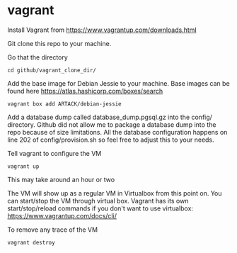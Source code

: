 # vagrant

Install Vagrant from https://www.vagrantup.com/downloads.html

Git clone this repo to your machine.

Go that the directory
```
cd github/vagrant_clone_dir/
```

Add the base image for Debian Jessie to your machine. Base images can be found here https://atlas.hashicorp.com/boxes/search
```
vagrant box add ARTACK/debian-jessie
```

Add a database dump called database_dump.pgsql.gz into the config/ directory.
Github did not allow me to package a database dump into the repo because of size limitations.
All the database configuration happens on line 202 of config/provision.sh so feel free to adjust this to your needs.

Tell vagrant to configure the VM
```
vagrant up
```
This may take around an hour or two

The VM will show up as a regular VM in Virtualbox from this point on. You can start/stop the VM through virtual box.
Vagrant has its own start/stop/reload commands if you don't want to use virtualbox: https://www.vagrantup.com/docs/cli/

To remove any trace of the VM
```
vagrant destroy
```
